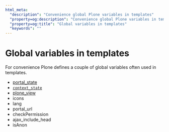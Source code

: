 ```yaml
---
html_meta:
  "description": "Convenience global Plone variables in templates"
  "property=og:description": "Convenience global Plone variables in templates"
  "property=og:title": "Global variables in templates"
  "keywords": ""
---
```


# Global variables in templates

For convenience Plone defines a couple of global variables often used in templates.

- [portal_state](backend-global-utils-portal-state-label)
- [`context_state`](backend-global-utils-context-state-label)
- [plone_view](backend-global-utils-plone-view-label)
- icons
- lang
- portal_url
- checkPermission
- ajax_include_head
- isAnon

